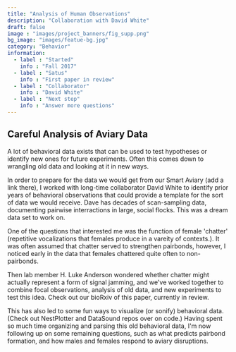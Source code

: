 ```yaml
---
title: "Analysis of Human Observations"
description: "Collaboration with David White"
draft: false
image : "images/project_banners/fig_supp.png"
bg_image: "images/featue-bg.jpg"
category: "Behavior"
information:
  - label : "Started"
    info : "Fall 2017"
  - label : "Satus"
    info : "First paper in review"
  - label : "Collaborator"
    info : "David White"
  - label : "Next step"
    info : "Answer more questions"
---
```


## Careful Analysis of Aviary Data 

A lot of behavioral data exists that can be used to test hypotheses or identify new ones for future experiments. 
Often this comes down to wrangling old data and looking at it in new ways. 

In order to prepare for the data we would get from our Smart Aviary (add a link there),
I worked with long-time collaborator David White to identify prior years of behavioral observations 
that could provide a template for the sort of data we would receive. Dave has decades of scan-sampling
data, documenting pairwise interractions in large, social flocks. This was a dream data set to work on. 

One of the questions that interested me was the function of female 'chatter' (repetitive vocalizations 
that females produce in a vareity of contexts.). It was often assumed that chatter served to strengthen
pairbonds, however, I noticed early in the data that females chattered quite often to non-pairbonds. 

Then lab member H. Luke Anderson wondered whether chatter might actually represent a form of signal jamming, 
and we've worked together to combine focal observations, analysis of old data, and new experiments to test this idea. 
Check out our bioRxiv of this paper, currently in review. 

This has also led to some fun ways to visualize (or sonify) behavioral data. 
(Check out NestPlotter and DataSound repos over on code.) 
Having spent so much time organizing and parsing this old behavioral data, I'm now following up on some remaining questions, 
such as what predicts pairbond formation, and how males and females respond to aviary disruptions.

